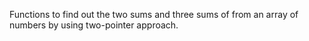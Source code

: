 Functions to find out the two sums and three sums of from an array of numbers by using two-pointer approach.
